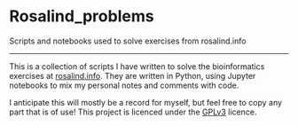 # Rosalind_problems
Scripts and notebooks used to solve exercises from rosalind.info

---

This is a collection of scripts I have written to solve the bioinformatics exercises at [rosalind.info](http://rosalind.info).
They are written in Python, using Jupyter notebooks to mix my personal notes and comments with code.

I anticipate this will mostly be a record for myself, but feel free to copy any part that is of use! 
This project is licenced under the [GPLv3](LICENSE) licence.
